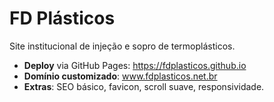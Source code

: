# FD Plásticos

Site institucional de injeção e sopro de termoplásticos.

- **Deploy** via GitHub Pages: https://fdplasticos.github.io  
- **Domínio customizado**: www.fdplasticos.net.br  
- **Extras**: SEO básico, favicon, scroll suave, responsividade.
